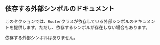 ## 依存する外部シンボルのドキュメント

このセクションでは、`Router`クラスが依存している外部シンボルのドキュメントを提供します。ただし、依存するシンボルが存在しない場合もあります。

依存する外部シンボルはありません。